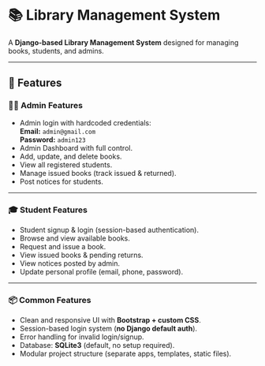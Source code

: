 # 📚 Library Management System

A **Django-based Library Management System** designed for managing books, students, and admins.  

---

## 🚀 Features

### 👨‍💻 Admin Features
- Admin login with hardcoded credentials:  
  **Email:** `admin@gmail.com`  
  **Password:** `admin123`
- Admin Dashboard with full control.
- Add, update, and delete books.
- View all registered students.
- Manage issued books (track issued & returned).
- Post notices for students.

---

### 🎓 Student Features
- Student signup & login (session-based authentication).
- Browse and view available books.
- Request and issue a book.
- View issued books & pending returns.
- View notices posted by admin.
- Update personal profile (email, phone, password).

---

### 📦 Common Features
- Clean and responsive UI with **Bootstrap + custom CSS**.
- Session-based login system (**no Django default auth**).
- Error handling for invalid login/signup.
- Database: **SQLite3** (default, no setup required).
- Modular project structure (separate apps, templates, static files).


